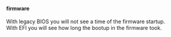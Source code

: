 #### firmware

With legacy BIOS you will not see a time of the firmware startup.\
With EFI you will see how long the bootup in the firmware took.
